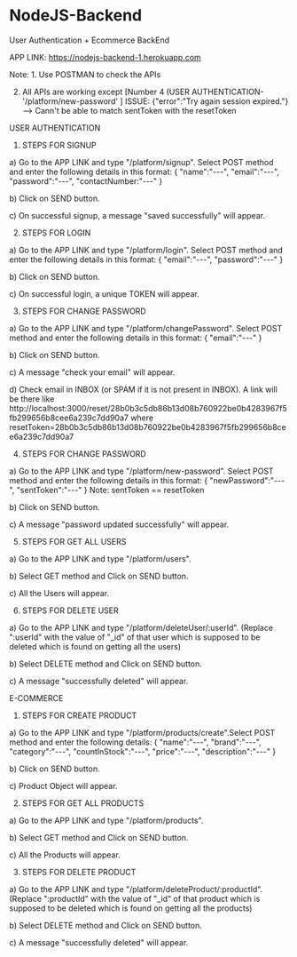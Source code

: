 # NodeJS-Backend
User Authentication + Ecommerce BackEnd

APP LINK: https://nodejs-backend-1.herokuapp.com

Note: 1. Use POSTMAN to check the APIs

2. All APIs are working except [Number 4 (USER AUTHENTICATION- '/platform/new-password' ] ISSUE: {"error":"Try again session expired."} --> Cann't be able to match sentToken with the resetToken

USER AUTHENTICATION

1. STEPS FOR SIGNUP

a) Go to the APP LINK and type "/platform/signup". Select POST method and enter the following details in this format:
{
"name":"---",
"email":"---",
"password":"---",
"contactNumber:"---"
}

b) Click on SEND button.

c) On successful signup, a message "saved successfully" will appear.

2. STEPS FOR LOGIN

a) Go to the APP LINK and type "/platform/login". Select POST method and enter the following details in this format:
{
"email":"---",
"password":"---"
}

b) Click on SEND button.

c) On successful login, a unique TOKEN will appear.


3. STEPS FOR CHANGE PASSWORD

a) Go to the APP LINK and type "/platform/changePassword". Select POST method and enter the following details in this format:
{
"email":"---"
}

b) Click on SEND button.

c) A message "check your email" will appear.

d) Check email in INBOX (or SPAM if it is not present in INBOX). A link will be there like http://localhost:3000/reset/28b0b3c5db86b13d08b760922be0b4283967f5fb299656b8cee6a239c7dd90a7 where resetToken=28b0b3c5db86b13d08b760922be0b4283967f5fb299656b8cee6a239c7dd90a7


4. STEPS FOR CHANGE PASSWORD

a) Go to the APP LINK and type "/platform/new-password". Select POST method and enter the following details in this format:
{
"newPassword":"---",
"sentToken":"---" 
}
Note: sentToken == resetToken 

b) Click on SEND button.

c) A message "password updated successfully" will appear.


5. STEPS FOR GET ALL USERS

a) Go to the APP LINK and type "/platform/users".

b) Select GET method and Click on SEND button.

c) All the Users will appear.


6. STEPS FOR DELETE USER

a) Go to the APP LINK and type "/platform/deleteUser/:userId". (Replace ":userId" with the value of "_id" of that user which is supposed to be deleted which is found on getting all the users)

b) Select DELETE method and Click on SEND button.

c) A message "successfully deleted" will appear.



E-COMMERCE

1. STEPS FOR CREATE PRODUCT

a) Go to the APP LINK and type "/platform/products/create".Select POST method and enter the following details:
{
"name":"---",
"brand":"---",
"category":"---",
"countInStock":"---",
"price":"---",
"description":"---"
}

b)  Click on SEND button.

c) Product Object will appear.


2. STEPS FOR GET ALL PRODUCTS

a) Go to the APP LINK and type "/platform/products".

b) Select GET method and Click on SEND button.

c) All the Products will appear.


3. STEPS FOR DELETE PRODUCT

a) Go to the APP LINK and type "/platform/deleteProduct/:productId". (Replace ":productId" with the value of "_id" of that product which is supposed to be deleted which is found on getting all the products)

b) Select DELETE method and Click on SEND button.

c) A message "successfully deleted" will appear.
